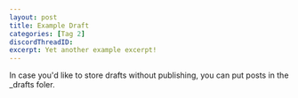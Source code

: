 ```yaml
---
layout: post
title: Example Draft
categories: [Tag 2]
discordThreadID: 
excerpt: Yet another example excerpt!
---
```


In case you'd like to store drafts without publishing, you can put posts in the _drafts foler.
